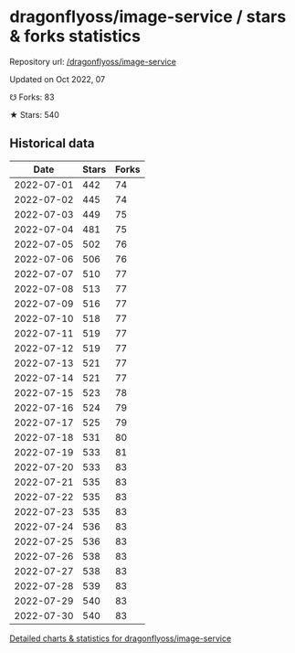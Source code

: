 # dragonflyoss/image-service / stars & forks statistics

Repository url: [/dragonflyoss/image-service](https://github.com/dragonflyoss/image-service)

Updated on Oct 2022, 07

☋ Forks: 83

★ Stars: 540

## Historical data
| Date | Stars | Forks |
|------|-------|-------|
| 2022-07-01 | 442 | 74 | 
| 2022-07-02 | 445 | 74 | 
| 2022-07-03 | 449 | 75 | 
| 2022-07-04 | 481 | 75 | 
| 2022-07-05 | 502 | 76 | 
| 2022-07-06 | 506 | 76 | 
| 2022-07-07 | 510 | 77 | 
| 2022-07-08 | 513 | 77 | 
| 2022-07-09 | 516 | 77 | 
| 2022-07-10 | 518 | 77 | 
| 2022-07-11 | 519 | 77 | 
| 2022-07-12 | 519 | 77 | 
| 2022-07-13 | 521 | 77 | 
| 2022-07-14 | 521 | 77 | 
| 2022-07-15 | 523 | 78 | 
| 2022-07-16 | 524 | 79 | 
| 2022-07-17 | 525 | 79 | 
| 2022-07-18 | 531 | 80 | 
| 2022-07-19 | 533 | 81 | 
| 2022-07-20 | 533 | 83 | 
| 2022-07-21 | 535 | 83 | 
| 2022-07-22 | 535 | 83 | 
| 2022-07-23 | 535 | 83 | 
| 2022-07-24 | 536 | 83 | 
| 2022-07-25 | 536 | 83 | 
| 2022-07-26 | 538 | 83 | 
| 2022-07-27 | 538 | 83 | 
| 2022-07-28 | 539 | 83 | 
| 2022-07-29 | 540 | 83 | 
| 2022-07-30 | 540 | 83 | 


[Detailed charts & statistics for dragonflyoss/image-service](https://reviewgithub.com/rep/dragonflyoss/image-service)
